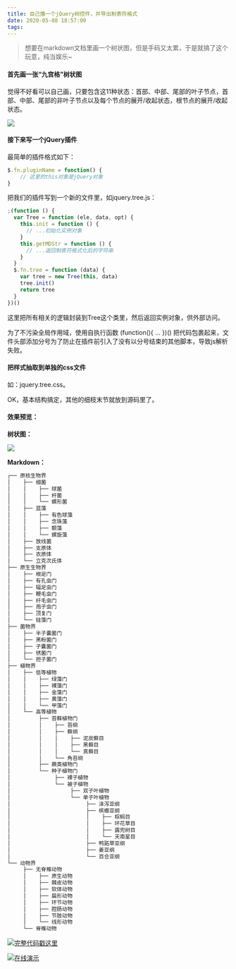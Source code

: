 ```yaml
---
title: 自己撸一个jQuery树控件，并导出制表符格式
date: 2020-05-08 18:57:00
tags:
---
```


> 想要在markdown文档里画一个树状图，但是手码又太累，于是就搞了这个玩意，纯当娱乐~

####  首先画一张“九宫格”树状图

觉得不好看可以自己画，只要包含这11种状态：首部、中部、尾部的叶子节点，首部、中部、尾部的非叶子节点以及每个节点的展开/收起状态，根节点的展开/收起状态。
<!-- more -->
![](/images/jquery_tree_1.png)

#### 接下来写一个jQuery插件

最简单的插件格式如下：

```javascript
$.fn.pluginName = function() {
    // 这里的this对象是jQuery对象
}
```

把我们的插件写到一个新的文件里，如jquery.tree.js：

```javascript
;(function () {
  var Tree = function (ele, data, opt) {
    this.init = function () {
      // ...初始化实例对象
    }
    this.getMDStr = function () {
      // ...返回制表符格式化后的字符串
    }
  }
  $.fn.tree = function (data) {
    var tree = new Tree(this, data)
    tree.init()
    return tree
  }
})()
```

这里把所有相关的逻辑封装到Tree这个类里，然后返回实例对象，供外部访问。

为了不污染全局作用域，使用自执行函数 (function(){ ... })() 把代码包裹起来，文件头部添加分号为了防止在插件前引入了没有以分号结束的其他脚本，导致js解析失败。

#### 把样式抽取到单独的css文件

如：jquery.tree.css。

OK，基本结构搞定，其他的细枝末节就放到源码里了。

#### 效果预览：

**树状图：**

![](/images/jquery_tree_2.png)

**Markdown：**

```markdown
┌── 原核生物界
│    ├── 细菌
│    │    ├── 球菌
│    │    ├── 杆菌
│    │    └── 螺形菌
│    ├── 蓝藻
│    │    ├── 有色球藻
│    │    ├── 念珠藻
│    │    ├── 颤藻
│    │    └── 螺旋藻
│    ├── 放线菌
│    ├── 支原体
│    ├── 衣原体
│    └── 立克次氏体
├── 原生生物界
│    ├── 根足门
│    ├── 有孔虫门
│    ├── 辐足虫门
│    ├── 鞭毛虫门
│    ├── 纤毛虫门
│    ├── 孢子虫门
│    ├── 顶复门
│    └── 硅藻门
├── 菌物界
│    ├── 半子囊菌门
│    ├── 黑粉菌门
│    ├── 子囊菌门
│    ├── 锈菌门
│    └── 担子菌门
├── 植物界
│    ├── 低等植物
│    │    ├── 绿藻门
│    │    ├── 裸藻门
│    │    ├── 金藻门
│    │    ├── 黄藻门
│    │    └── 甲藻门
│    └── 高等植物
│         ├── 苔藓植物门
│         │    ├── 苔纲
│         │    ├── 藓纲
│         │    │    ├── 泥炭藓目
│         │    │    ├── 黑藓目
│         │    │    └── 真藓目
│         │    └── 角苔纲
│         ├── 蕨类植物门
│         └── 种子植物门
│              ├── 裸子植物
│              └── 被子植物
│                   ├── 双子叶植物
│                   └── 单子叶植物
│                        ├── 泽泻亚纲
│                        ├── 槟榔亚纲
│                        │    ├── 棕榈目
│                        │    ├── 环花草目
│                        │    ├── 露兜树目
│                        │    └── 天南星目
│                        ├── 鸭跖草亚纲
│                        ├── 姜亚纲
│                        └── 百合亚纲
└── 动物界
     ├── 无脊椎动物
     │    ├── 原生动物
     │    ├── 棘皮动物
     │    ├── 软体动物
     │    ├── 扁形动物
     │    ├── 环节动物
     │    ├── 腔肠动物
     │    ├── 节肢动物
     │    └── 线形动物
     └── 脊椎动物
```

![](/images/hand.webp)[完整代码戳这里](https://gitee.com/kaysama/blog-source-host/tree/master/jQuery%E6%A0%91%E6%8E%A7%E4%BB%B6)

![](/images/hand.webp)[在线演示](http://kaysama.gitee.io/blog-source-host/jQuery%E6%A0%91%E6%8E%A7%E4%BB%B6/)